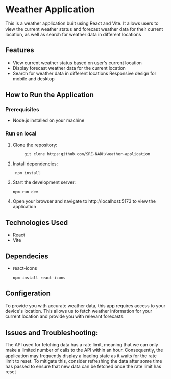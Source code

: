 # Weather Application
 
 This is a weather application built using React and Vite. It allows users to view the current weather status and forecast weather data for their current location, as well as search for weather data in different locations

## Features
* View current weather status based on user's current location
* Display forecast weather data for the current location
* Search for weather data in different locations
Responsive design for mobile and desktop

## How to Run the Application


### Prerequisites
- Node.js installed on your machine


### Run on local
1. Clone the repository:

   ```
        git clone https:github.com/SRE-NADH/weather-application    
2. Install dependencies:  
   ``` 
    npm install          
3. Start the development server:
   ```
   npm run dev
4. Open your browser and navigate to http://localhost:5173 to view the application

## Technologies Used
- React
- Vite

## Dependecies
- react-icons
   ```
   npm install react-icons
## Configeration
To provide you with accurate weather data, this app requires access to your device's location. This allows us to fetch weather information for your current location and provide you with relevant forecasts.

## Issues and Troubleshooting:

The API used for fetching data has a rate limit, meaning that we can only make a limited number of calls to the API within an hour. Consequently, the application may frequently display a loading state as it waits for the rate limit to reset. To mitigate this, consider refreshing the data after some time has passed to ensure that new data can be fetched once the rate limit has reset




